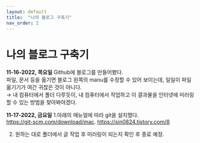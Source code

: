 ```yaml
---
layout: default
title:  "나의 블로그 구축기"
nav_order: 2
---
```


# 나의 블로그 구축기

**11-16-2022, 목요일**
Github에 블로그를 만들어봤다.  
파일, 문서 등을 옮기면 블로그 왼쪽의 manu를 수정할 수 있어 보이는데, 일일이 파일 옮기기가 여간 귀찮은 것이 아니다.  
→ 내 컴퓨터에서 폴더 다루듯이, 내 컴퓨터에서 작업하고 이 결과물을 인터넷에 미러링 할 수 있는 방법을 찾아봐야겠다.  

**11-17-2022, 금요일**
1.아래의 매뉴얼에 따라 git을 설치했다.  
https://git-scm.com/download/mac. 
https://sin0824.tistory.com/8  

2. 원하는 대로 폴더에서 글 작업 후 미러링이 되는지 확인 후 종료 예정.  







